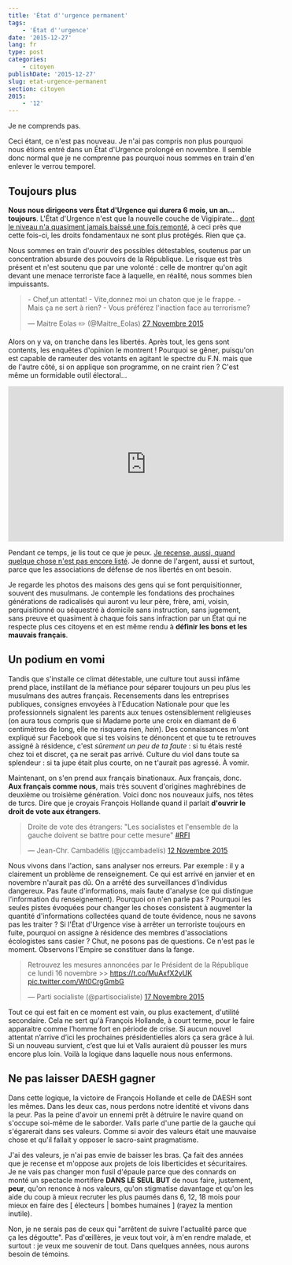 ```yaml
---
title: 'État d''urgence permanent'
tags:
    - 'État d''urgence'
date: '2015-12-27'
lang: fr
type: post
categories:
    - citoyen
publishDate: '2015-12-27'
slug: etat-urgence-permanent
section: citoyen
2015:
    - '12'
---
```


Je ne comprends pas.

Ceci étant, ce n'est pas nouveau. Je n'ai pas compris non plus pourquoi nous étions entré dans un État d'Urgence prolongé en novembre. Il semble donc normal que je ne comprenne pas pourquoi nous sommes en train d'en enlever le verrou temporel.

<!--more-->

## Toujours plus

**Nous nous dirigeons vers État d'Urgence qui durera 6 mois, un an… toujours**. L'État d'Urgence n'est que la nouvelle couche de Vigipirate… [dont le niveau n'a quasiment jamais baissé une fois remonté](https://fr.wikipedia.org/wiki/Plan_Vigipirate#Historique_du_plan_Vigipirate "Historique du plan Vigipirate"), à ceci près que cette fois-ci, les droits fondamentaux ne sont plus protégés. Rien que ça.

Nous sommes en train d'ouvrir des possibles détestables, soutenus par un concentration absurde des pouvoirs de la République. Le risque est très présent et n'est soutenu que par une volonté : celle de montrer qu'on agit devant une menace terroriste face à laquelle, en réalité, nous sommes bien impuissants.

<blockquote class="twitter-tweet" lang="fr"><p lang="fr" dir="ltr">- Chef,un attentat!&#10;- Vite,donnez moi un chaton que je le frappe. &#10;- Mais ça ne sert à rien? &#10;- Vous préférez l&#39;inaction face au terrorisme?</p>&mdash; Maitre Eolas ✏️ (@Maitre_Eolas) <a href="https://twitter.com/Maitre_Eolas/status/670325953210486788">27 Novembre 2015</a></blockquote>
<script async src="//platform.twitter.com/widgets.js" charset="utf-8"></script>

Alors on y va, on tranche dans les libertés. Après tout, les gens sont contents, les enquêtes d'opinion le montrent ! Pourquoi se gêner, puisqu'on est capable de rameuter des votants en agitant le spectre du F.N. mais que de l'autre côté, si on applique son programme, on ne craint rien ? C'est même un formidable outil électoral…

<div class="videoWrapper">
<iframe width="560" height="315" src="https://www.youtube.com/embed/3x2fPUQHMeU" frameborder="0" allowfullscreen></iframe>
</div>

Pendant ce temps, je lis tout ce que je peux. [Je recense, aussi, quand quelque chose n'est pas encore listé](https://wiki.laquadrature.net/%C3%89tat_urgence/Recensement). Je donne de l'argent, aussi et surtout, parce que les associations de défense de nos libertés en ont besoin.

Je regarde les photos des maisons des gens qui se font perquisitionner, souvent des musulmans. Je contemple les fondations des prochaines générations de radicalisés qui auront vu leur père, frère, ami, voisin, perquisitionné ou séquestré à domicile sans instruction, sans jugement, sans preuve et quasiment à chaque fois sans infraction par un État qui ne respecte plus ces citoyens et en est même rendu à **définir les bons et les mauvais français**.

## Un podium en vomi

Tandis que s'installe ce climat détestable, une culture tout aussi infâme prend place, instillant de la méfiance pour séparer toujours un peu plus les musulmans des autres français. Recensements dans les entreprises publiques, consignes envoyées à l'Education Nationale pour que les professionnels signalent les parents aux tenues ostensiblement religieuses (on aura tous compris que si Madame porte une croix en diamant de 6 centimètres de long, elle ne risquera rien, _hein_). Des connaissances m'ont expliqué sur Facebook que si tes voisins te dénoncent et que tu te retrouves assigné à résidence, c'est _sûrement un peu de ta faute_ : si tu étais resté chez toi et discret, ça ne serait pas arrivé. Culture du viol dans toute sa splendeur : si ta jupe était plus courte, on ne t'aurait pas agressé. À vomir.

Maintenant, on s'en prend aux français binationaux. Aux français, donc. **Aux français comme nous**, mais très souvent d'origines maghrébines de deuxième ou troisième génération. Voici donc nos nouveaux juifs, nos têtes de turcs. Dire que je croyais François Hollande quand il parlait **d'ouvrir le droit de vote aux étrangers**.

<blockquote class="twitter-tweet" lang="fr"><p lang="fr" dir="ltr">Droite de vote des étrangers: &quot;Les socialistes et l&#39;ensemble de la gauche doivent se battre pour cette mesure&quot; <a href="https://twitter.com/hashtag/RFI?src=hash">#RFI</a></p>&mdash; Jean-Chr. Cambadélis (@jccambadelis) <a href="https://twitter.com/jccambadelis/status/664711396475740160">12 Novembre 2015</a></blockquote>
<script async src="//platform.twitter.com/widgets.js" charset="utf-8"></script>

Nous vivons dans l'action, sans analyser nos erreurs. Par exemple : il y a clairement un problème de renseignement. Ce qui est arrivé en janvier et en novembre n'aurait pas dû. On a arrêté des surveillances d'individus dangereux. Pas faute d'informations, mais faute d'analyse (ce qui distingue l'information du renseignement). Pourquoi on n'en parle pas ? Pourquoi les seules pistes évoquées pour changer les choses consistent à augmenter la quantité d'informations collectées quand de toute évidence, nous ne savons pas les traiter ? Si l'État d'Urgence vise à arrêter un terroriste toujours en fuite, pourquoi on assigne à résidence des membres d'associations écologistes sans casier ? Chut, ne posons pas de questions. Ce n'est pas le moment. Observons l'Empire se constituer dans la fange.

<blockquote class="twitter-tweet" lang="fr"><p lang="fr" dir="ltr">Retrouvez les mesures annoncées par le Président de la République ce lundi 16 novembre &gt;&gt; <a href="https://t.co/MuAxfX2yUK">https://t.co/MuAxfX2yUK</a> <a href="https://t.co/Wt0CrgGmbG">pic.twitter.com/Wt0CrgGmbG</a></p>&mdash; Parti socialiste (@partisocialiste) <a href="https://twitter.com/partisocialiste/status/666652814446305280">17 Novembre 2015</a></blockquote>
<script async src="//platform.twitter.com/widgets.js" charset="utf-8"></script>

Tout ce qui est fait en ce moment est vain, ou plus exactement, d'utilité secondaire. Cela ne sert qu'à François Hollande, à court terme, pour le faire apparaitre comme l’homme fort en période de crise. Si aucun nouvel attentat n’arrive d’ici les prochaines présidentielles alors ça sera grâce à lui. Si un nouveau survient, c’est que lui et Valls auraient dû pousser les murs encore plus loin. Voilà la logique dans laquelle nous nous enfermons.

## Ne pas laisser DAESH gagner

Dans cette logique, la victoire de François Hollande et celle de DAESH sont les mêmes. Dans les deux cas, nous perdons notre identité et vivons dans la peur. Pas la peine d'avoir un ennemi prêt à détruire le navire quand on s'occupe soi-même de le saborder. Valls parle d'une partie de la gauche qui s'égarerait dans ses valeurs. Comme si avoir des valeurs était une mauvaise chose et qu'il fallait y opposer le sacro-saint pragmatisme.

J'ai des valeurs, je n'ai pas envie de baisser les bras. Ça fait des années que je recense et m'oppose aux projets de lois liberticides et sécuritaires. Je ne vais pas changer mon fusil d'épaule parce que des connards on monté un spectacle mortifère **DANS LE SEUL BUT** de nous faire, justement, **peur**, qu'on renonce à nos valeurs, qu'on stigmatise davantage et qu'on les aide du coup à mieux recruter les plus paumés dans 6, 12, 18 mois pour mieux en faire des \[ électeurs \| bombes humaines \] (rayez la mention inutile).

Non, je ne serais pas de ceux qui "arrêtent de suivre l'actualité parce que ça les dégoutte". Pas d'œillères, je veux tout voir, à m'en rendre malade, et surtout : je veux me souvenir de tout. Dans quelques années, nous aurons besoin de témoins.
